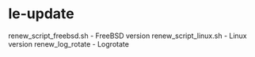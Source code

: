 # le-update

renew_script_freebsd.sh  -  FreeBSD version
renew_script_linux.sh	 -  Linux version
renew_log_rotate	 -  Logrotate